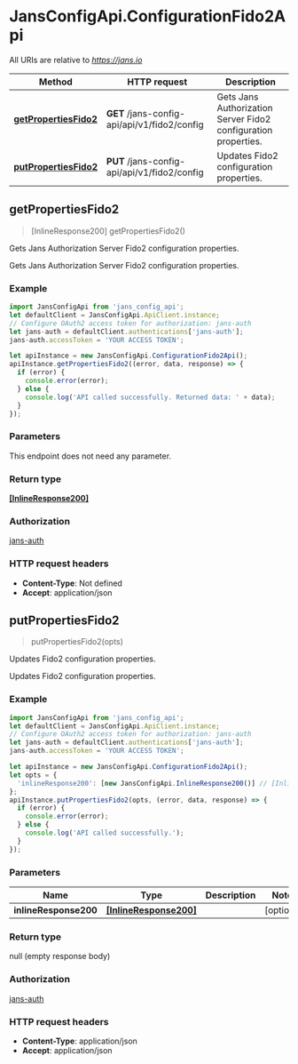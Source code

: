 # JansConfigApi.ConfigurationFido2Api

All URIs are relative to *https://jans.io*

Method | HTTP request | Description
------------- | ------------- | -------------
[**getPropertiesFido2**](ConfigurationFido2Api.md#getPropertiesFido2) | **GET** /jans-config-api/api/v1/fido2/config | Gets Jans Authorization Server Fido2 configuration properties.
[**putPropertiesFido2**](ConfigurationFido2Api.md#putPropertiesFido2) | **PUT** /jans-config-api/api/v1/fido2/config | Updates Fido2 configuration properties.



## getPropertiesFido2

> [InlineResponse200] getPropertiesFido2()

Gets Jans Authorization Server Fido2 configuration properties.

Gets Jans Authorization Server Fido2 configuration properties.

### Example

```javascript
import JansConfigApi from 'jans_config_api';
let defaultClient = JansConfigApi.ApiClient.instance;
// Configure OAuth2 access token for authorization: jans-auth
let jans-auth = defaultClient.authentications['jans-auth'];
jans-auth.accessToken = 'YOUR ACCESS TOKEN';

let apiInstance = new JansConfigApi.ConfigurationFido2Api();
apiInstance.getPropertiesFido2((error, data, response) => {
  if (error) {
    console.error(error);
  } else {
    console.log('API called successfully. Returned data: ' + data);
  }
});
```

### Parameters

This endpoint does not need any parameter.

### Return type

[**[InlineResponse200]**](InlineResponse200.md)

### Authorization

[jans-auth](../README.md#jans-auth)

### HTTP request headers

- **Content-Type**: Not defined
- **Accept**: application/json


## putPropertiesFido2

> putPropertiesFido2(opts)

Updates Fido2 configuration properties.

Updates Fido2 configuration properties.

### Example

```javascript
import JansConfigApi from 'jans_config_api';
let defaultClient = JansConfigApi.ApiClient.instance;
// Configure OAuth2 access token for authorization: jans-auth
let jans-auth = defaultClient.authentications['jans-auth'];
jans-auth.accessToken = 'YOUR ACCESS TOKEN';

let apiInstance = new JansConfigApi.ConfigurationFido2Api();
let opts = {
  'inlineResponse200': [new JansConfigApi.InlineResponse200()] // [InlineResponse200] | 
};
apiInstance.putPropertiesFido2(opts, (error, data, response) => {
  if (error) {
    console.error(error);
  } else {
    console.log('API called successfully.');
  }
});
```

### Parameters


Name | Type | Description  | Notes
------------- | ------------- | ------------- | -------------
 **inlineResponse200** | [**[InlineResponse200]**](InlineResponse200.md)|  | [optional] 

### Return type

null (empty response body)

### Authorization

[jans-auth](../README.md#jans-auth)

### HTTP request headers

- **Content-Type**: application/json
- **Accept**: application/json

